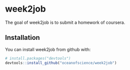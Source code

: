 
<!-- README.md is generated from README.Rmd. Please edit that file -->
week2job
========

The goal of week2job is to submit a homework of coursera.

Installation
------------

You can install week2job from github with:

``` r
# install.packages("devtools")
devtools::install_github("oceanofscience/week2job")
```
